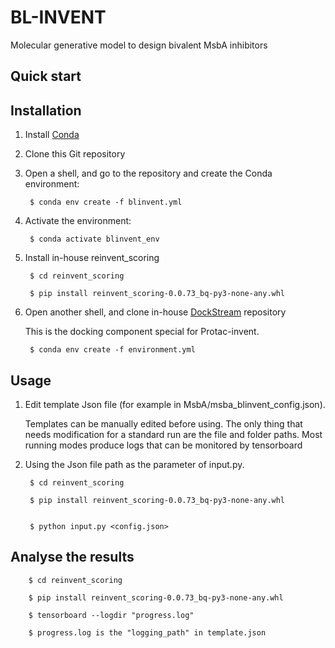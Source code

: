 # BL-INVENT
Molecular generative model to design bivalent MsbA inhibitors 
## Quick start

Installation
-------------

1. Install [Conda](https://conda.io/projects/conda/en/latest/index.html)
2. Clone this Git repository
3. Open a shell, and go to the repository and create the Conda environment:
   
        $ conda env create -f blinvent.yml

4. Activate the environment:

        $ conda activate blinvent_env

5. Install in-house reinvent_scoring

        $ cd reinvent_scoring

        $ pip install reinvent_scoring-0.0.73_bq-py3-none-any.whl

6. Open another shell, and clone in-house [DockStream](https://github.com/jidushanbojue/DockStream-master) repository

   This is the docking component special for Protac-invent.

        $ conda env create -f environment.yml






## Usage
1. Edit template Json file (for example in MsbA/msba_blinvent_config.json).

   Templates can be manually edited before using. The only thing that needs modification for a standard run are the file and folder paths. Most running modes produce logs that can be monitored by tensorboard
2. Using the Json file path as the parameter of input.py.

        $ cd reinvent_scoring

        $ pip install reinvent_scoring-0.0.73_bq-py3-none-any.whl

   
        $ python input.py <config.json>

## Analyse the results

        $ cd reinvent_scoring

        $ pip install reinvent_scoring-0.0.73_bq-py3-none-any.whl
        
        $ tensorboard --logdir "progress.log"

        $ progress.log is the "logging_path" in template.json
